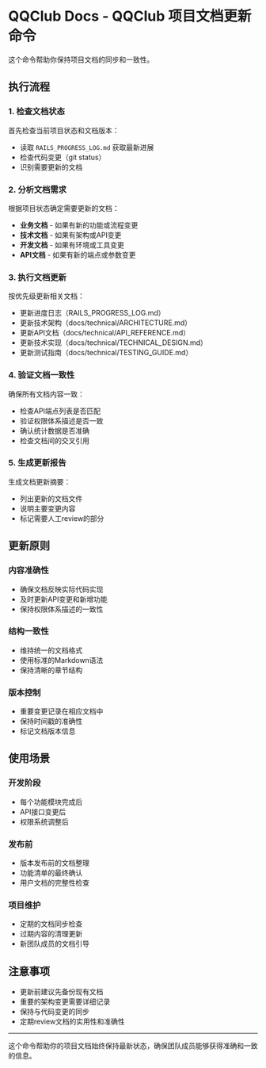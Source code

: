 # QQClub Docs - QQClub 项目文档更新命令

这个命令帮助你保持项目文档的同步和一致性。

## 执行流程

### 1. 检查文档状态
首先检查当前项目状态和文档版本：
- 读取 `RAILS_PROGRESS_LOG.md` 获取最新进展
- 检查代码变更（git status）
- 识别需要更新的文档

### 2. 分析文档需求
根据项目状态确定需要更新的文档：
- **业务文档** - 如果有新的功能或流程变更
- **技术文档** - 如果有架构或API变更
- **开发文档** - 如果有环境或工具变更
- **API文档** - 如果有新的端点或参数变更

### 3. 执行文档更新
按优先级更新相关文档：
- 更新进度日志（RAILS_PROGRESS_LOG.md）
- 更新技术架构（docs/technical/ARCHITECTURE.md）
- 更新API文档（docs/technical/API_REFERENCE.md）
- 更新技术实现（docs/technical/TECHNICAL_DESIGN.md）
- 更新测试指南（docs/technical/TESTING_GUIDE.md）

### 4. 验证文档一致性
确保所有文档内容一致：
- 检查API端点列表是否匹配
- 验证权限体系描述是否一致
- 确认统计数据是否准确
- 检查文档间的交叉引用

### 5. 生成更新报告
生成文档更新摘要：
- 列出更新的文档文件
- 说明主要变更内容
- 标记需要人工review的部分

## 更新原则

### 内容准确性
- 确保文档反映实际代码实现
- 及时更新API变更和新增功能
- 保持权限体系描述的一致性

### 结构一致性
- 维持统一的文档格式
- 使用标准的Markdown语法
- 保持清晰的章节结构

### 版本控制
- 重要变更记录在相应文档中
- 保持时间戳的准确性
- 标记文档版本信息

## 使用场景

### 开发阶段
- 每个功能模块完成后
- API接口变更后
- 权限系统调整后

### 发布前
- 版本发布前的文档整理
- 功能清单的最终确认
- 用户文档的完整性检查

### 项目维护
- 定期的文档同步检查
- 过期内容的清理更新
- 新团队成员的文档引导

## 注意事项

- 更新前建议先备份现有文档
- 重要的架构变更需要详细记录
- 保持与代码变更的同步
- 定期review文档的实用性和准确性

---

这个命令帮助你的项目文档始终保持最新状态，确保团队成员能够获得准确和一致的信息。